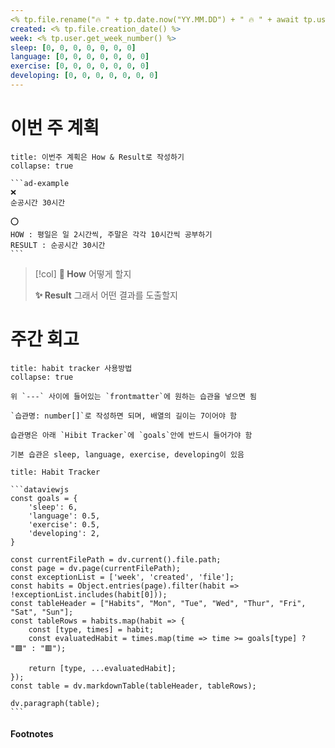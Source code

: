 ```yaml
---
<% tp.file.rename("🔥 " + tp.date.now("YY.MM.DD") + " 🔥 " + await tp.user.get_korean_quote()) %>
created: <% tp.file.creation_date() %>
week: <% tp.user.get_week_number() %>
sleep: [0, 0, 0, 0, 0, 0, 0]
language: [0, 0, 0, 0, 0, 0, 0]
exercise: [0, 0, 0, 0, 0, 0, 0]
developing: [0, 0, 0, 0, 0, 0, 0]
---
```


# 이번 주 계획
````ad-warning
title: 이번주 계획은 How & Result로 작성하기
collapse: true

```ad-example
❌
순공시간 30시간

⭕
HOW : 평일은 일 2시간씩, 주말은 각각 10시간씩 공부하기
RESULT : 순공시간 30시간
```
````
> [!col]
> **🤔 How**
> 어떻게 할지
>
> **✨ Result**
> 그래서 어떤 결과를 도출할지

# 주간 회고
````ad-attention
title: habit tracker 사용방법
collapse: true

위 `---` 사이에 들어있는 `frontmatter`에 원하는 습관을 넣으면 됨

`습관명: number[]`로 작성하면 되며, 배열의 길이는 7이어야 함

습관명은 아래 `Hibit Tracker`에 `goals`안에 반드시 들어가야 함

기본 습관은 sleep, language, exercise, developing이 있음
````

````ad-summary
title: Habit Tracker

```dataviewjs
const goals = {
	'sleep': 6,
	'language': 0.5,
	'exercise': 0.5,
	'developing': 2,
}

const currentFilePath = dv.current().file.path;
const page = dv.page(currentFilePath);
const exceptionList = ['week', 'created', 'file'];
const habits = Object.entries(page).filter(habit => !exceptionList.includes(habit[0]));
const tableHeader = ["Habits", "Mon", "Tue", "Wed", "Thur", "Fri", "Sat", "Sun"];
const tableRows = habits.map(habit => {
	const [type, times] = habit;
	const evaluatedHabit = times.map(time => time >= goals[type] ? "🟩" : "🟥");

	return [type, ...evaluatedHabit];
});
const table = dv.markdownTable(tableHeader, tableRows);

dv.paragraph(table);
```
````

#### Footnotes
